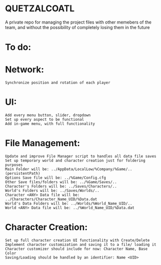 # QUETZALCOATL
A private repo for managing the project files with other memebers of the team, and without the possibility of completely losing them in the future

# To do:

# Network:
	Synchronize position and rotation of each player

# UI:
	Add every menu button, slider, dropdown
	Set up every aspect to be functional
	Add in-game menu, with full functionality

# File Management:
	Update and improve File Manager script to handles all data file saves
	Set up temporary world and character creation just for foldering purposes
	Main Folder will be: ../AppData/LocalLow/%Company/%Game/.. (persistentPath)
	Options Save file will be: ../%Game/Config.cfg
	Other Save files/folders will be: ../%Game/Saves/..
	Character's Folders will be: ../Saves/Characters/..
	World's Folders will be: ../Saves/Worlds/..
	Character <ANY> Data file will be: ../Characters/Character_Name_UID/%Data.dat
	World's Data Folders will be: ../Worlds/%World_Name_UID/..
	World <ANY> Data file will be: ../%World_Name_UID/%Data.dat

# Character Creation:
	Set up full character creation UI functionality with Create/Delete
	Implement character customization and saving it to a file/ loading it
	Character customizer should include for now: Character Name, Base Color
	Saving/Loading should be handled by an identifier: Name <UID>